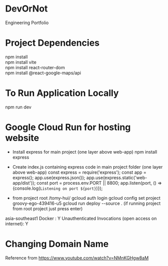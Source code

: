 # DevOrNot
Engineering Portfolio 

# Project Dependencies
npm install <br>
npm install vite <br>
npm install react-router-dom <br>
npm install @react-google-maps/api <br>


# To Run Application Locally
npm run dev

# Google Cloud Run for hosting website
* Install express for main project (one layer above web-app)
npm install express
* Create index.js containing express code in main project folder (one layer above web-app)
const express = require('express');
const app = express();
app.use(express.json());
app.use(express.static('web-app/dist'));
const port = process.env.PORT || 8800;
app.listen(port, () => {console.log(`Listening on port ${port}`)});

* from project root /tomy-hui/
gcloud auth login
gcloud config set project groovy-ego-439416-u5
gcloud run deploy --source .
(if running project from root project just press enter)

asia-southeast1
Docker : Y
Unauthenticated Invocations (open access on internet): Y

# Changing Domain Name


Reference from https://www.youtube.com/watch?v=NMnKGHgw8aM
